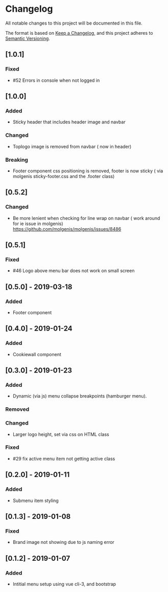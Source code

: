 # Changelog
All notable changes to this project will be documented in this file.

The format is based on [Keep a Changelog](https://keepachangelog.com/en/1.0.0/),
and this project adheres to [Semantic Versioning](https://semver.org/spec/v2.0.0.html).

## [1.0.1]
### Fixed
- #52 Errors in console when not logged in

## [1.0.0]
### Added
- Sticky header that includes header image and navbar
### Changed
- Toplogo image is removed from navbar ( now in header)
### Breaking
- Footer component css positioning is removed, footer is now sticky ( via molgenis sticky-footer.css and the .footer class) 

## [0.5.2]
### Changed
- Be more lenient when checking for line wrap on navbar ( work around for ie issue in molgenis) https://github.com/molgenis/molgenis/issues/8486

## [0.5.1]
### Fixed
- #46 Logo above menu bar does not work on small screen

## [0.5.0] - 2019-03-18
### Added
- Footer component

## [0.4.0] - 2019-01-24
### Added
- Cookiewall component

## [0.3.0] - 2019-01-23
### Added
- Dynamic (via js) menu collapse breakpoints (hamburger menu).
### Removed
### Changed
- Larger logo height, set via css on HTML class
### Fixed
- #29 fix active menu item not getting active class

## [0.2.0] - 2019-01-11
### Added
- Submenu item styling

## [0.1.3] - 2019-01-08
### Fixed
- Brand image not showing due to js naming error 

## [0.1.2] - 2019-01-07
### Added
- Intitial menu setup using vue cli-3, and bootstrap

[Unreleased]: https://github.com/molgenis/molgenis-ui-context/compare/v1.0.0...HEAD
